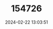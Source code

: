 ---
title: "154726"
category: "Polyipnus clarus"
draft: false
date: 2024-02-22 13:03:51
languages:
  English: ["Slope Hatchetfish"]
---
